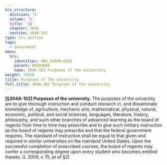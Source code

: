 ```yaml
---
hrs_structure:
  division: '1'
  volume: '5'
  title: '18'
  chapter: 304A
  section: 304A-102
type: hrs_section
tags:
  - Government
menu:
  hrs:
    identifier: HRS_0304A-0102
    parent: HRS0304A
    name: 304A-102 Purposes of the university
weight: 72010
title: Purposes of the university
full_title: 304A-102 Purposes of the university
---
```

**[§304A-102] Purposes of the university.** The purposes of the university are to give thorough instruction and conduct research in, and disseminate knowledge of, agriculture, mechanic arts, mathematical, physical, natural, economic, political, and social sciences, languages, literature, history, philosophy, and such other branches of advanced learning as the board of regents from time to time may prescribe and to give such military instruction as the board of regents may prescribe and that the federal government requires. The standard of instruction shall be equal to that given and required in similar universities on the mainland United States. Upon the successful completion of prescribed courses, the board of regents may confer a corresponding degree upon every student who becomes entitled thereto. [L 2006, c 75, pt of §2]